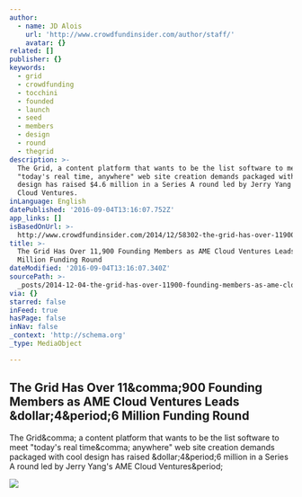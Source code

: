 ```yaml
---
author:
  - name: JD Alois
    url: 'http://www.crowdfundinsider.com/author/staff/'
    avatar: {}
related: []
publisher: {}
keywords:
  - grid
  - crowdfunding
  - tocchini
  - founded
  - launch
  - seed
  - members
  - design
  - round
  - thegrid
description: >-
  The Grid, a content platform that wants to be the list software to meet
  "today's real time, anywhere" web site creation demands packaged with cool
  design has raised $4.6 million in a Series A round led by Jerry Yang's AME
  Cloud Ventures.
inLanguage: English
datePublished: '2016-09-04T13:16:07.752Z'
app_links: []
isBasedOnUrl: >-
  http://www.crowdfundinsider.com/2014/12/58302-the-grid-has-over-11900-founding-members-as-ame-cloud-ventures-leads-4-6-million-funding-round/
title: >-
  The Grid Has Over 11,900 Founding Members as AME Cloud Ventures Leads $4.6
  Million Funding Round
dateModified: '2016-09-04T13:16:07.340Z'
sourcePath: >-
  _posts/2014-12-04-the-grid-has-over-11900-founding-members-as-ame-cloud-ventu.md
via: {}
starred: false
inFeed: true
hasPage: false
inNav: false
_context: 'http://schema.org'
_type: MediaObject

---
```

<article style=""><h1>The Grid Has Over 11&amp;comma;900 Founding Members as AME Cloud Ventures Leads &amp;dollar;4&amp;period;6 Million Funding Round</h1><p>The Grid&amp;comma; a content platform that wants to be the list software to meet "today's real time&amp;comma; anywhere" web site creation demands packaged with cool design has raised &amp;dollar;4&amp;period;6 million in a Series A round led by Jerry Yang's AME Cloud Ventures&amp;period;</p><img src="http://cdn.crowdfundinsider.com/wp-content/uploads/2014/10/Astros-the-Grid-600x403.png" /></article>